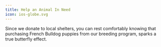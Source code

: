```yaml
---
title: Help an Animal In Need
icon: ios-globe.svg
---
```


Since we donate to local shelters, you can rest comfortably knowing that purchasing French Bulldog puppies from our breeding program, sparks a true butterfly effect.
